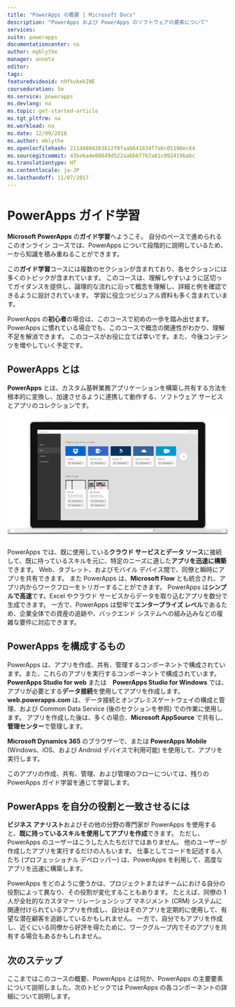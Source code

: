 ```yaml
---
title: "PowerApps の概要 | Microsoft Docs"
description: "PowerApps および PowerApps のソフトウェアの要素について"
services: 
suite: powerapps
documentationcenter: na
author: mgblythe
manager: anneta
editor: 
tags: 
featuredvideoid: n9fkvkekINE
courseduration: 5m
ms.service: powerapps
ms.devlang: na
ms.topic: get-started-article
ms.tgt_pltfrm: na
ms.workload: na
ms.date: 12/09/2016
ms.author: mblythe
ms.openlocfilehash: 211d4804263b12f0faab641834f7a6c05198ec64
ms.sourcegitcommit: 43be6a4e08849d522aabb6f767a81c092419babc
ms.translationtype: HT
ms.contentlocale: ja-JP
ms.lasthandoff: 11/07/2017
---
```

# <a name="guided-learning-for-powerapps"></a>PowerApps ガイド学習
**Microsoft PowerApps** の**ガイド学習**へようこそ。 自分のペースで進められるこのオンライン コースでは、PowerApps について段階的に説明しているため、一から知識を積み重ねることができます。

この**ガイド学習**コースには複数のセクションが含まれており、各セクションには多くのトピックが含まれています。 このコースは、理解しやすいように区切ってガイダンスを提供し、論理的な流れに沿って概念を理解し、詳細と例を確認できるように設計されています。 学習に役立つビジュアル資料も多く含まれています。

PowerApps の**初心者**の場合は、このコースで初めの一歩を踏み出せます。PowerApps に慣れている場合でも、このコースで概念の関連性がわかり、理解不足を解消できます。 このコースがお役に立てば幸いです。また、今後コンテンツを増やしていく予定です。

## <a name="what-is-powerapps"></a>PowerApps とは
**PowerApps** とは、カスタム基幹業務アプリケーションを構築し共有する方法を根本的に変換し、加速させるように連携して動作する、ソフトウェア サービスとアプリのコレクションです。

![PowerApps 概要 (アニメーション)](./media/learning-introducing-powerapps/powerapps-intro.gif)

PowerApps では、既に使用している**クラウド サービスとデータ ソース**に接続して、既に持っているスキルを元に、特定のニーズに適した**アプリを迅速に構築**できます。 Web、タブレット、およびモバイル デバイス間で、同僚と瞬時にアプリを共有できます。 また PowerApps は、**Microsoft Flow** とも統合され、アプリ内からワークフローをトリガーすることができます。 PowerApps は**シンプルで高速**です。Excel やクラウド サービスからデータを取り込むアプリを数分で生成できます。 一方で、PowerApps は堅牢で**エンタープライズ レベル**であるため、企業全体での資産の追跡や、バックエンド システムへの組み込みなどの複雑な要件に対応できます。

## <a name="the-parts-of-powerapps"></a>PowerApps を構成するもの
PowerApps は、アプリを作成、共有、管理するコンポーネントで構成されています。また、これらのアプリを実行するコンポーネントで構成されています。 **PowerApps Studio for web** または　**PowerApps Studio for Windows** では、アプリが必要とする**データ接続**を使用してアプリを作成します。 **web.powerapps.com** は、データ接続とオンプレミスゲートウェイの構成と管理、および Common Data Service (後のセクションを参照) での作業に使用します。 アプリを作成した後は、多くの場合、**Microsoft AppSource** で共有し、**管理センター**で管理します。

**Microsoft Dynamics 365** のブラウザーで、または **PowerApps Mobile** (Windows、iOS、および Android デバイスで利用可能) を使用して、アプリを実行します。

このアプリの作成、共有、管理、および管理のフローについては、残りの PowerApps ガイド学習を通じて学習します。

## <a name="how-powerapps-matches-your-role"></a>PowerApps を自分の役割と一致させるには
**ビジネス アナリスト**およびその他の分野の専門家が PowerApps を使用すると、**既に持っているスキルを使用してアプリを作成**できます。 ただし、PowerApps のユーザーはこうした人たちだけではありません。 他のユーザーが作成したアプリを実行するだけの人もいます。 仕事としてコードを記述する人たち (プロフェッショナル デベロッパー) は、PowerApps を利用して、高度なアプリを迅速に構築します。

PowerApps をどのように使うかは、プロジェクトまたはチームにおける自分の役割によって異なり、その役割が変化することもあります。 たとえば、同僚の 1 人が全社的なカスタマー リレーションシップ マネジメント (CRM) システムに関連付けられているアプリを作成し、自分はそのアプリを定期的に使用して、有望な潜在顧客を追跡しているかもしれません。 一方で、自分でもアプリを作成し、近くにいる同僚から好評を得たために、ワークグループ内でそのアプリを共有する場合もあるかもしれません。

## <a name="next-steps"></a>次のステップ
ここまではこのコースの概要、PowerApps とは何か、PowerApps の主要要素について説明しました。次のトピックでは PowerApps の各コンポーネントの詳細について説明します。

